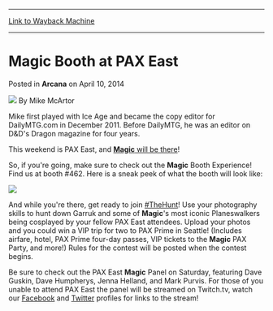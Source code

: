 
---
[Link to Wayback Machine](https://web.archive.org/web/20211027194721/https://magic.wizards.com/en/articles/archive/arcana/magic-booth-pax-east-2014-04-10)

[_metadata_:author]:- "Mike McArtor"
[_metadata_:description]:- "This weekend is PAX East, and Magic will be there! So, if you're going, make sure to check out the Magic Booth Experience! Find us at booth #462. Here is a sneak peek of what the booth will look like: And while you're there, get ready to join #TheHunt! Use your photography skills to hunt down Garruk and some of Magic's most iconic Planeswalkers being cosplayed by your fellow"
[_metadata_:generator]:- "Drupal 7 (http://drupal.org)"
[_metadata_:node]:- "158916"
[_metadata_:publish_date]:- "2014-04-10"
[_metadata_:source]:- "div-main-content"
[_metadata_:title]:- "Magic Booth at PAX East"
[_metadata_:wayback_capture_timestamp]:- "2021-10-27 19:47:21"
[_metadata_:wayback_raw_url]:- "https://web.archive.org/web/20211027194721id_/https://magic.wizards.com/en/articles/archive/arcana/magic-booth-pax-east-2014-04-10"
[_metadata_:wayback_url]:- "https://magic.wizards.com/en/articles/archive/arcana/magic-booth-pax-east-2014-04-10"
---


Magic Booth at PAX East
=======================



 Posted in **Arcana**
 on April 10, 2014 






![](https://media.magic.wizards.com/styles/auth_small/public/images/person/authorpic_mikemcartor.jpg)
By Mike McArtor




 Mike first played with Ice Age and became the copy editor for DailyMTG.com in December 2011. Before DailyMTG, he was an editor on D&D's Dragon magazine for four years. 






This weekend is PAX East, and [**Magic** will be there](http://archive.wizards.com/magic/magazine/article.aspx?x=mtg/daily/arcana/1460)!


So, if you're going, make sure to check out the **Magic** Booth Experience! Find us at booth #462. Here is a sneak peek of what the booth will look like:


![](https://media.wizards.com/images/magic/daily/arcana/arc1469_image.jpg)

And while you're there, get ready to join [#TheHunt](https://twitter.com/hashtag/thehunt)! Use your photography skills to hunt down Garruk and some of **Magic**'s most iconic Planeswalkers being cosplayed by your fellow PAX East attendees. Upload your photos and you could win a VIP trip for two to PAX Prime in Seattle! (Includes airfare, hotel, PAX Prime four-day passes, VIP tickets to the **Magic** PAX Party, and more!) Rules for the contest will be posted when the contest begins.


Be sure to check out the PAX East **Magic** Panel on Saturday, featuring Dave Guskin, Dave Humpherys, Jenna Helland, and Mark Purvis. For those of you unable to attend PAX East the panel will be streamed on Twitch.tv, watch our [Facebook](https://www.facebook.com/MagicTheGathering) and [Twitter](http://twitter.com/wizards_magic) profiles for links to the stream!







